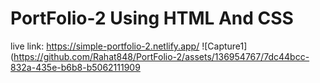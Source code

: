 # PortFolio-2 Using HTML And CSS
live link: https://simple-portfolio-2.netlify.app/
![Capture1](https://github.com/Rahat848/PortFolio-2/assets/136954767/7dc44bcc-832a-435e-b6b8-b5062111909
